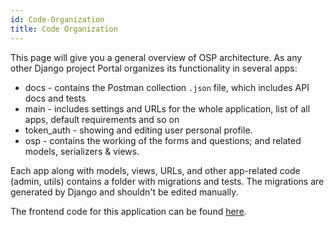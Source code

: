 ```yaml
---
id: Code-Organization
title: Code Organization
---
```


This page will give you a general overview of OSP architecture. As any other Django project Portal organizes its functionality in several apps:

- docs - contains the Postman collection `.json` file, which includes API docs and tests
- main - includes settings and URLs for the whole application, list of all apps, default requirements and so on
- token_auth - showing and editing user personal profile.
- osp - contains the working of the forms and questions; and related models, serializers & views.

Each app along with models, views, URLs, and other app-related code (admin, utils) contains a folder with migrations and tests. The migrations are generated by Django and shouldn't be edited manually.

The frontend code for this application can be found [here](https://github.com/anitab-org/open-source-programs-web).
